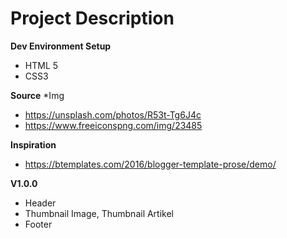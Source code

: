 <h1>Project Description</h1>


<b>Dev Environment Setup</b>
- HTML 5
- CSS3


<b>Source</b>
*Img
- https://unsplash.com/photos/R53t-Tg6J4c
- https://www.freeiconspng.com/img/23485


<b>Inspiration</b>
- https://btemplates.com/2016/blogger-template-prose/demo/


<b>V1.0.0</b>
- Header
- Thumbnail Image, Thumbnail Artikel
- Footer
